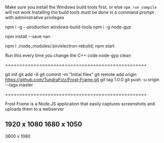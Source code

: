 Make sure you install the Windows build tools first, or else `npm run compile` will not work
Installing the build tools must be done in a command prompt with administrative privileges

npm i -g --production windows-build-tools
npm i -g node-gyp

npm install --save nan

npm i
./node_modules/.bin/electron-rebuild; npm start

Run this every time you change the C++ code
node-gyp clean

==================================================

git init
git add -A
git commit -m "Initial files"
git remote add origin https://github.com/TundraFizz/Frost-Frame.git
git tag 1.0.0
git push -u origin --tags master

==================================================

Frost Frame is a Node.JS application that easily captures screenshots and uploads them to a webserver

1920 x 1080
1680 x 1050
-----------
3600 x 1080
